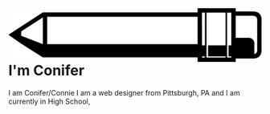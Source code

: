 <img src="PenLogo.png" alt="Logo" title="Logo" align="right" />

# I'm Conifer

I am Conifer/Connie I am a web designer from Pittsburgh, PA and I am currently in High School,

<!---
Coniferr/Coniferr is a ✨ special ✨ repository because its `README.md` (this file) appears on your GitHub profile.
You can click the Preview link to take a look at your changes.
--->
